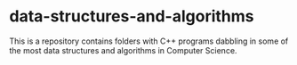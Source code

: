# data-structures-and-algorithms
This is a repository contains folders with C++ programs dabbling in some of the most data structures and algorithms in Computer Science.
